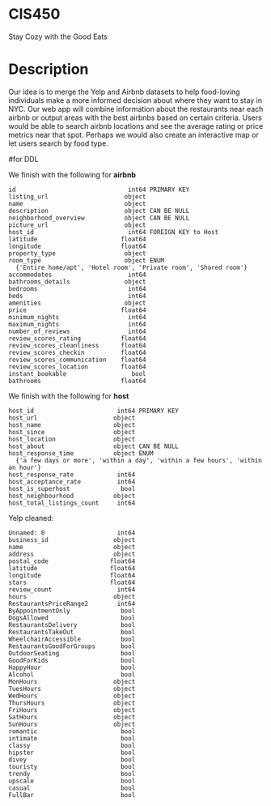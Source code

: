 # CIS450
Stay Cozy with the Good Eats

# Description
Our idea is to merge the Yelp and Airbnb datasets to help food-loving individuals make a more informed decision about where they want to stay in NYC. Our web app will combine information about the restaurants near each airbnb or output areas with the best airbnbs based on certain criteria. Users would be able to search airbnb locations and see the average rating or price metrics near that spot. Perhaps we would also create an interactive map or let users search by food type. 

#for DDL

We finish with the following for **airbnb**
```
id                               int64 PRIMARY KEY
listing_url                     object
name                            object
description                     object CAN BE NULL
neighborhood_overview           object CAN BE NULL
picture_url                     object
host_id                          int64 FOREIGN KEY to Host
latitude                       float64
longitude                      float64
property_type                   object
room_type                       object ENUM
  {'Entire home/apt', 'Hotel room', 'Private room', 'Shared room'} 
accommodates                     int64
bathrooms_details               object
bedrooms                         int64
beds                             int64
amenities                       object
price                          float64
minimum_nights                   int64
maximum_nights                   int64
number_of_reviews                int64
review_scores_rating           float64
review_scores_cleanliness      float64
review_scores_checkin          float64
review_scores_communication    float64
review_scores_location         float64
instant_bookable                  bool
bathrooms                      float64
```
We finish with the following for **host**


```
host_id                       int64 PRIMARY KEY
host_url                     object
host_name                    object
host_since                   object
host_location                object
host_about                   object CAN BE NULL
host_response_time           object ENUM
  {'a few days or more', 'within a day', 'within a few hours', 'within an hour'}
host_response_rate            int64
host_acceptance_rate          int64
host_is_superhost              bool
host_neighbourhood           object
host_total_listings_count     int64

```

Yelp cleaned:
```
Unnamed: 0                    int64
business_id                  object
name                         object
address                      object
postal_code                 float64
latitude                    float64
longitude                   float64
stars                       float64
review_count                  int64
hours                        object
RestaurantsPriceRange2        int64
ByAppointmentOnly              bool
DogsAllowed                    bool
RestaurantsDelivery            bool
RestaurantsTakeOut             bool
WheelchairAccessible           bool
RestaurantsGoodForGroups       bool
OutdoorSeating                 bool
GoodForKids                    bool
HappyHour                      bool
Alcohol                        bool
MonHours                     object
TuesHours                    object
WedHours                     object
ThursHours                   object
FriHours                     object
SatHours                     object
SunHours                     object
romantic                       bool
intimate                       bool
classy                         bool
hipster                        bool
divey                          bool
touristy                       bool
trendy                         bool
upscale                        bool
casual                         bool
FullBar                        bool
```